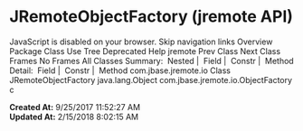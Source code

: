 # JRemoteObjectFactory (jremote   API)

JavaScript is disabled on your browser. Skip navigation links Overview Package Class Use Tree Deprecated Help jremote Prev Class Next Class Frames No Frames All Classes Summary:  Nested |  Field |  Constr |  Method Detail:  Field |  Constr |  Method com.jbase.jremote.io Class JRemoteObjectFactory java.lang.Object com.jbase.jremote.io.ObjectFactory c  

**Created At:** 9/25/2017 11:52:27 AM  
**Updated At:** 2/15/2018 8:02:15 AM  

